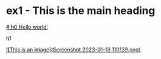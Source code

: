 # ex1 - This is the main heading 

[# h0 Hello world!](https://app.terokarvinen.com/course/13)

   h1
    
  [  ![This is an image](Screenshot 2023-01-18 110139.png)](https://github.com/OlaHPH/ex1/issues/1#issue-1553803337)
